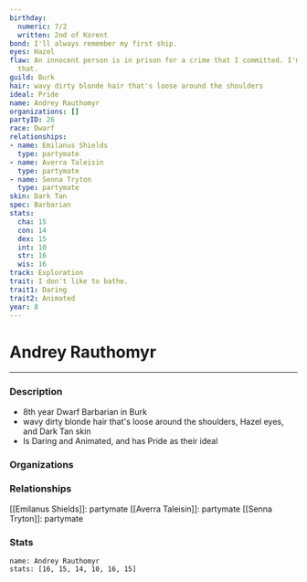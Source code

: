```yaml
---
birthday:
  numeric: 7/2
  written: 2nd of Korent
bond: I'll always remember my first ship.
eyes: Hazel
flaw: An innocent person is in prison for a crime that I committed. I'm okay with
  that.
guild: Burk
hair: wavy dirty blonde hair that's loose around the shoulders
ideal: Pride
name: Andrey Rauthomyr
organizations: []
partyID: 26
race: Dwarf
relationships:
- name: Emilanus Shields
  type: partymate
- name: Averra Taleisin
  type: partymate
- name: Senna Tryton
  type: partymate
skin: Dark Tan
spec: Barbarian
stats:
  cha: 15
  con: 14
  dex: 15
  int: 10
  str: 16
  wis: 16
track: Exploration
trait: I don't like to bathe.
trait1: Daring
trait2: Animated
year: 8
---
```

# Andrey Rauthomyr
---
### Description
- 8th year Dwarf Barbarian in Burk
- wavy dirty blonde hair that's loose around the shoulders, Hazel eyes, and Dark Tan skin
- Is Daring and Animated, and has Pride as their ideal

### Organizations
### Relationships
[[Emilanus Shields]]: partymate
[[Averra Taleisin]]: partymate
[[Senna Tryton]]: partymate
### Stats
```statblock
name: Andrey Rauthomyr
stats: [16, 15, 14, 10, 16, 15]
```